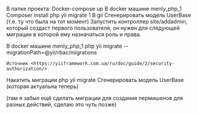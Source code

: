 В папке проекта:
	Docker-compose up
В docker машине menly_php_1
	Composer install
	php yii migrate 1
В gii
	Сгенерировать модель UserBase (т.е. ту что была на тот момент)
Запустить контроллер site/addadmin, который создаст первого пользователя, он нужен для следующей миграции в которой ему назначаться роль и права.

В docker машине menly_php_1
	php yii migrate --migrationPath=@yii/rbac/migrations
	
	Источник <https://yiiframework.com.ua/ru/doc/guide/2/security-authorization/> 
Накатить миграции
	php yii migrate
Сгенерировать модель UserBase (которая актуальна теперь)

(там я забыл ещё сделать миграции для создания пермишенов для разных действий, сделаю это чуть позже)

